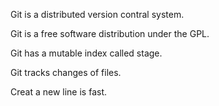 Git is a distributed version contral system.

Git is a free software distribution under the GPL.

Git has a mutable index called stage.

Git tracks changes of files.

Creat a new line is fast.
